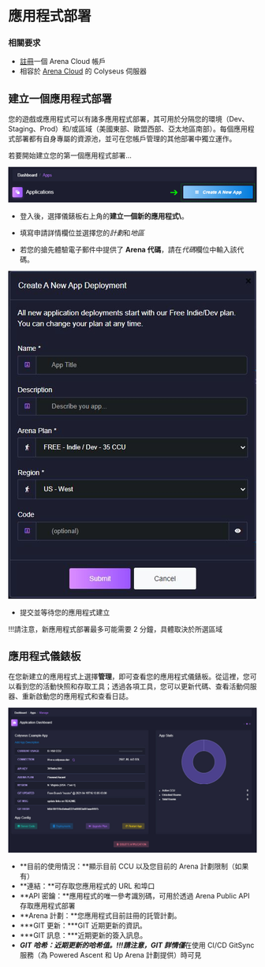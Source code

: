 # 應用程式部署

### 相關要求

* [註冊](https://https://console.colyseus.io/register)一個 Arena Cloud 帳戶 
* 相容於 [Arena Cloud](../create-colyseus-server/) 的 Colyseus 伺服器

## 建立一個應用程式部署

您的遊戲或應用程式可以有諸多應用程式部署，其可用於分隔您的環境（Dev、Staging、Prod）和/或區域（美國東部、歐盟西部、亞太地區南部）。每個應用程式部署都有自身專屬的資源池，並可在您帳戶管理的其他部署中獨立運作。 

若要開始建立您的第一個應用程式部署...

![新建應用程式按鈕](../../images/create-new-app.jpg)

- 登入後，選擇儀錶板右上角的**建立一個新的應用程式\\**。

- 填寫申請詳情欄位並選擇您的*計劃*和*地區*

- 若您的搶先體驗電子郵件中提供了 **Arena 代碼**，請在*代碼*欄位中輸入該代碼。

![註冊流程](../../images/create-app.jpg)

- 提交並等待您的應用程式建立

!!!請注意，新應用程式部署最多可能需要 2 分鐘，具體取決於所選區域

## 應用程式儀錶板

在您新建立的應用程式上選擇**管理**，即可查看您的應用程式儀錶板。從這裡，您可以看到您的活動快照和存取工具；透過各項工具，您可以更新代碼、查看活動伺服器、重新啟動您的應用程式和查看日誌。

![Arena 應用程式管理視圖](../../images/app-manage-details.jpg)

- **目前的使用情況：**顯示目前 CCU 以及您目前的 Arena 計劃限制（如果有）
- **連結：**可存取您應用程式的 URL 和埠口
- **API 密鑰：**應用程式的唯一參考識別碼，可用於透過 Arena Public API 存取應用程式部署
- **Arena 計劃：**您應用程式目前註冊的託管計劃。
- ***GIT 更新：***GIT 近期更新的資訊。
- ***GIT 訊息：***近期更新的簽入訊息。
- ***GIT 哈希：***近期更新的哈希值。!!!請注意，***GIT*** 詳情***僅***在使用 CI/CD GitSync 服務（為 Powered Ascent 和 Up Arena 計劃提供）時可見
